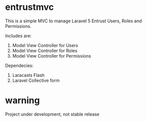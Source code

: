 # entrustmvc

This is a simple MVC to manage Laravel 5 Entrust Users, Roles and Permissions.

Includes are:

1. Model View Controller for Users
2. Model View Controller for Roles
3. Model View Controller for Permissions

Dependecies:

1. Laracasts Flash
2. Laravel Collective form

# warning

Project under development, not stable release
